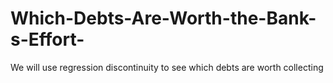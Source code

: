 # Which-Debts-Are-Worth-the-Bank-s-Effort-
We will use regression discontinuity to see which debts are worth collecting
